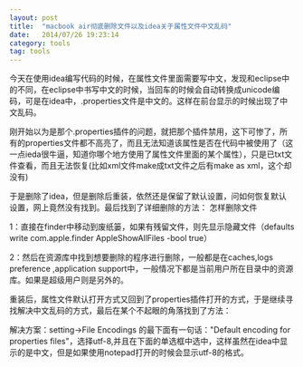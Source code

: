 ```yaml
---
layout: post
title:  "macbook air彻底删除文件以及idea关于属性文件中文乱码"
date:   2014/07/26 19:23:14 
category: tools
tag: tools
---
```


今天在使用idea编写代码的时候，在属性文件里面需要写中文，发现和eclipse中的不同，在eclipse中书写中文的时候，当回车的时候会自动转换成unicode编码，可是在idea中，.properties文件是中文的。这样在前台显示的时候出现了中文乱码。

刚开始以为是那个.properties插件的问题，就把那个插件禁用，这下可惨了，所有的properties文件都不高亮了，而且无法知道该属性是否在代码中被使用了（这一点ieda很牛逼，知道你哪个地方使用了属性文件里面的某个属性），只是已txt文件查看，而且无法恢复(比如xml文件make成txt文件之后有make as xml，这个却没有)



于是删除了idea，但是删除后重装，依然还是保留了默认设置，问如何恢复默认设置，网上竟然没有找到。最后找到了详细删除的方法：
怎样删除文件

1：直接在finder中移动到废纸篓，如果有残留文件，则先显示隐藏文件（defaults write com.apple.finder AppleShowAllFiles -bool true）

2：然后在资源库中找到想要删除的程序进行删除，一般都是在caches,logs preference  ,application support中，一般情况下都是当前用户所在目录中的资源库。如果是超级用户则是另外的。

重装后，属性文件默认打开方式又回到了properties插件打开的方式，于是继续寻找解决中文乱码的方式，最后在某个不起眼的角落找到了方法：

解决方案：setting->File Encodings 的最下面有一句话："Default encoding for properties files"，选择utf-8,并且在下面的单选框中选中，这样虽然在idea中显示的是中文，但是如果使用notepad打开的时候会显示utf-8的格式。
